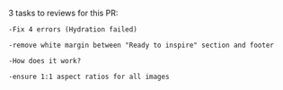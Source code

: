 3 tasks to reviews for this PR:

    -Fix 4 errors (Hydration failed)
    
    -remove white margin between "Ready to inspire" section and footer
    
    -How does it work?
    
    -ensure 1:1 aspect ratios for all images 
    
